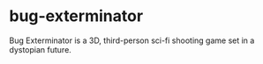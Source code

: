 # bug-exterminator
Bug Exterminator is a 3D, third-person sci-fi shooting game set in a dystopian future.

